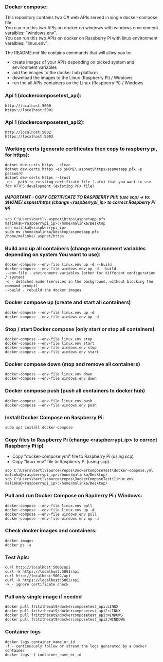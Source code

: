 ### Docker compose:
This repository contains two C# web APIs served in single docker-compose file.\
You can run this two APIs on docker on windows with windows environment varaibles: "windows.env".\
You can run this two APIs on docker on Raspberry Pi with linux environment varaibles: "linux.env".

The README.md file contains commands that will allow you to:
- create images of your APIs depending on picked system and environment variables
- add the images to the docker hub platform
- download the images to the Linux (Raspberry Pi) / Windows
- run the all APIs containers on the Linux (Raspberry Pi) / Windows

### Api 1 (dockercomposetest_api):
```
http://localhost:5000
https://localhost:5001
```
### Api 1 (dockercomposetest_api2):
```
http://localhost:5002
https://localhost:5003
```
### Working certs (generate certificates then copy to raspberry pi, for https):
```
dotnet dev-certs https --clean
dotnet dev-certs https -ep $HOME\.aspnet\https\aspnetapp.pfx -p password
dotnet dev-certs https --trust
-ep - path to existing certificate file (.pfx) that you want to use for HTTPS development (existing PFX file)
```
##### IMPORTANT - COPY CERTIFICATE TO RASPBERRY PI!!! (use scp) -> to: $HOME/.aspnet/https (change <raspberrypi_ip> to correct Raspberry Pi ip)
```
scp C:\Users\bartl\.aspnet\https\aspnetapp.pfx malinka@<raspberrypi_ip>:/home/malinka/Desktop
ssh malinka@<raspberrypi_ip>
sudo mv /home/malinka/Desktop/aspnetapp.pfx /home/malinka/.aspnet/https
```
### Build and up all containers (change environment variables depending on system You want to use):
```
docker-compose --env-file linux.env up -d --build
docker-compose --env-file windows.env up -d --build
--env-file - environment variables (other for different configuration / system)
-d - detached mode (services in the background, without blocking the command prompt)
--build - rebuild the docker images
```
### Docker compose up (create and start all containers)
```
docker-compose --env-file linux.env up -d
docker-compose --env-file windows.env up -d
```
### Stop / start Docker compose (only start or stop all containers)
```
docker-compose --env-file linux.env stop
docker-compose --env-file linux.env start
docker-compose --env-file windows.env stop
docker-compose --env-file windows.env start
```
### Docker compose down (stop and remove all containers)
```
docker-compose --env-file linux.env down
docker-compose --env-file windows.env down
```
### Docker compose push (push all containers to docker hub)
```
docker-compose --env-file linux.env push
docker-compose --env-file windows.env push
```
### Install Docker Compose on Raspberry Pi:
```
sudo apt install docker-compose
```
### Copy files to Raspberry Pi (change <raspberrypi_ip> to correct Raspberry Pi ip)
- Copy "docker-compose.yml" file to Raspberry Pi (using scp)
- Copy "linux.env" file to Raspberry Pi (using scp)
```
scp C:\Users\bartl\source\repos\DockerComposeTest\docker-compose.yml malinka@<raspberrypi_ip>:/home/malinka/Desktop/
scp C:\Users\bartl\source\repos\DockerComposeTest\linux.env malinka@<raspberrypi_ip>:/home/malinka/Desktop/
```
### Pull and run Docker Compose on Rapberry Pi / Windows:
```
docker-compose --env-file linux.env pull
docker-compose --env-file linux.env up -d
docker-compose --env-file windows.env pull
docker-compose --env-file windows.env up -d
```
### Check docker images and containers:
```
docker images
docker ps -a
```
### Test Apis:
```
curl http://localhost:5000/api
curl -k https://localhost:5001/api
curl http://localhost:5002/api
curl -k https://localhost:5003/api
-k - ignore certificate check
```
### Pull only single image if needed
```
docker pull fritzthecat9/dockercomposetest_api:LINUX
docker pull fritzthecat9/dockercomposetest_api2:LINUX
docker pull fritzthecat9/dockercomposetest_api:WINDOWS
docker pull fritzthecat9/dockercomposetest_api2:WINDOWS
```
### Container logs
```
docker logs container_name_or_id
-f - continuously follow or stream the logs generated by a Docker container
docker logs -f container_name_or_id
```